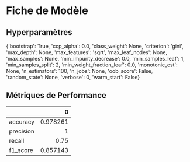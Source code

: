 # Fiche de Modèle

## Hyperparamètres
{'bootstrap': True, 'ccp_alpha': 0.0, 'class_weight': None, 'criterion': 'gini', 'max_depth': None, 'max_features': 'sqrt', 'max_leaf_nodes': None, 'max_samples': None, 'min_impurity_decrease': 0.0, 'min_samples_leaf': 1, 'min_samples_split': 2, 'min_weight_fraction_leaf': 0.0, 'monotonic_cst': None, 'n_estimators': 100, 'n_jobs': None, 'oob_score': False, 'random_state': None, 'verbose': 0, 'warm_start': False}

## Métriques de Performance
|           |        0 |
|:----------|---------:|
| accuracy  | 0.978261 |
| precision | 1        |
| recall    | 0.75     |
| f1_score  | 0.857143 |
